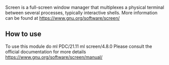 Screen is a full-screen window manager that multiplexes a physical terminal between several processes, typically interactive shells.
More information can be found at
https://www.gnu.org/software/screen/

## How to use

To use this module do
ml PDC/21.11
ml screen/4.8.0
Please consult the official documentation for more details
https://www.gnu.org/software/screen/manual/
